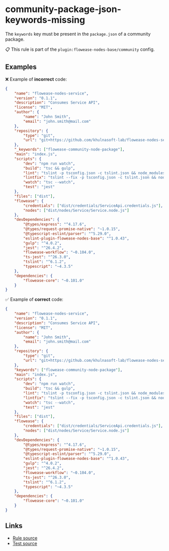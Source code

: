 [//]: # "File generated from a template. Do not edit this file directly."

# community-package-json-keywords-missing

The `keywords` key must be present in the `package.json` of a community package.

📋 This rule is part of the `plugin:flowease-nodes-base/community` config.

## Examples

❌ Example of **incorrect** code:

```json
{
	"name": "flowease-nodes-service",
	"version": "0.1.1",
	"description": "Consumes Service API",
	"license": "MIT",
	"author": {
		"name": "John Smith",
		"email": "john.smith@mail.com"
	},
	"repository": {
		"type": "git",
		"url": "git+https://github.com/khulnasoft-lab/flowease-nodes-service.git"
	},
	"_keywords": ["flowease-community-node-package"],
	"main": "index.js",
	"scripts": {
		"dev": "npm run watch",
		"build": "tsc && gulp",
		"lint": "tslint -p tsconfig.json -c tslint.json && node_modules/eslint/bin/eslint.js ./nodes",
		"lintfix": "tslint --fix -p tsconfig.json -c tslint.json && node_modules/eslint/bin/eslint.js --fix ./nodes",
		"watch": "tsc --watch",
		"test": "jest"
	},
	"files": ["dist"],
	"flowease": {
		"credentials": ["dist/credentials/ServiceApi.credentials.js"],
		"nodes": ["dist/nodes/Service/Service.node.js"]
	},
	"devDependencies": {
		"@types/express": "^4.17.6",
		"@types/request-promise-native": "~1.0.15",
		"@typescript-eslint/parser": "^5.29.0",
		"eslint-plugin-flowease-nodes-base": "^1.0.43",
		"gulp": "^4.0.2",
		"jest": "^26.4.2",
		"flowease-workflow": "~0.104.0",
		"ts-jest": "^26.3.0",
		"tslint": "^6.1.2",
		"typescript": "~4.3.5"
	},
	"dependencies": {
		"flowease-core": "~0.101.0"
	}
}
```

✅ Example of **correct** code:

```json
{
	"name": "flowease-nodes-service",
	"version": "0.1.1",
	"description": "Consumes Service API",
	"license": "MIT",
	"author": {
		"name": "John Smith",
		"email": "john.smith@mail.com"
	},
	"repository": {
		"type": "git",
		"url": "git+https://github.com/khulnasoft-lab/flowease-nodes-service.git"
	},
	"keywords": ["flowease-community-node-package"],
	"main": "index.js",
	"scripts": {
		"dev": "npm run watch",
		"build": "tsc && gulp",
		"lint": "tslint -p tsconfig.json -c tslint.json && node_modules/eslint/bin/eslint.js ./nodes",
		"lintfix": "tslint --fix -p tsconfig.json -c tslint.json && node_modules/eslint/bin/eslint.js --fix ./nodes",
		"watch": "tsc --watch",
		"test": "jest"
	},
	"files": ["dist"],
	"flowease": {
		"credentials": ["dist/credentials/ServiceApi.credentials.js"],
		"nodes": ["dist/nodes/Service/Service.node.js"]
	},
	"devDependencies": {
		"@types/express": "^4.17.6",
		"@types/request-promise-native": "~1.0.15",
		"@typescript-eslint/parser": "^5.29.0",
		"eslint-plugin-flowease-nodes-base": "^1.0.43",
		"gulp": "^4.0.2",
		"jest": "^26.4.2",
		"flowease-workflow": "~0.104.0",
		"ts-jest": "^26.3.0",
		"tslint": "^6.1.2",
		"typescript": "~4.3.5"
	},
	"dependencies": {
		"flowease-core": "~0.101.0"
	}
}
```

## Links

- [Rule source](../../lib/rules/community-package-json-keywords-missing.ts)
- [Test source](../../tests/community-package-json-keywords-missing.test.ts)
